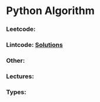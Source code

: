 # Python Algorithm

### Leetcode:

### Lintcode: [Solutions](https://www.jiuzhang.com/solutions/)

### Other:

### Lectures:

### Types:
